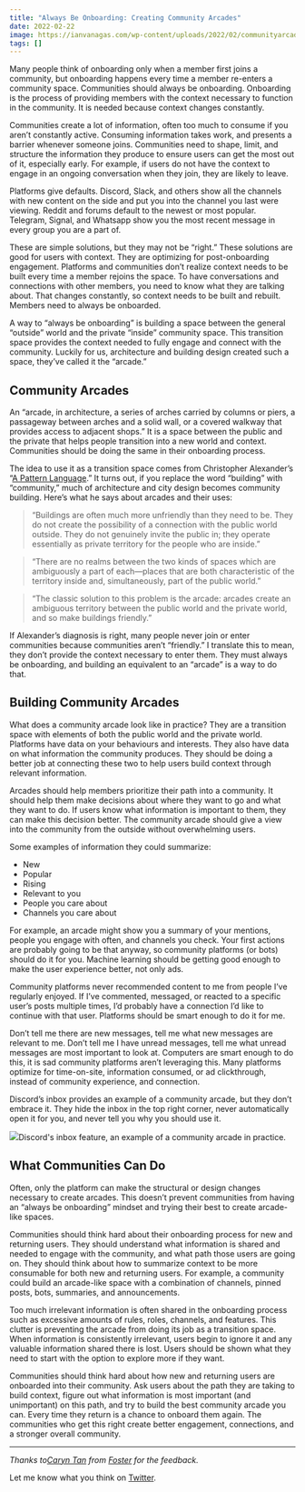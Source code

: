 ```yaml
---
title: "Always Be Onboarding: Creating Community Arcades"
date: 2022-02-22
image: https://ianvanagas.com/wp-content/uploads/2022/02/communityarcadesre.jpg
tags: []
---
```

Many people think of onboarding only when a member first joins a community, but onboarding happens every time a member re-enters a community space. Communities should always be onboarding. Onboarding is the process of providing members with the context necessary to function in the community. It is needed because context changes constantly.

Communities create a lot of information, often too much to consume if you aren’t constantly active. Consuming information takes work, and presents a barrier whenever someone joins. Communities need to shape, limit, and structure the information they produce to ensure users can get the most out of it, especially early. For example, if users do not have the context to engage in an ongoing conversation when they join, they are likely to leave. 

Platforms give defaults. Discord, Slack, and others show all the channels with new content on the side and put you into the channel you last were viewing. Reddit and forums default to the newest or most popular. Telegram, Signal, and Whatsapp show you the most recent message in every group you are a part of.

These are simple solutions, but they may not be “right.” These solutions are good for users with context. They are optimizing for post-onboarding engagement. Platforms and communities don’t realize context needs to be built every time a member rejoins the space. To have conversations and connections with other members, you need to know what they are talking about. That changes constantly, so context needs to be built and rebuilt. Members need to always be onboarded.

A way to “always be onboarding” is building a space between the general “outside” world and the private “inside” community space. This transition space provides the context needed to fully engage and connect with the community. Luckily for us, architecture and building design created such a space, they’ve called it the “arcade.”

## **Community Arcades**

An “arcade, in architecture, a series of arches carried by columns or piers, a passageway between arches and a solid wall, or a covered walkway that provides access to adjacent shops.” It is a space between the public and the private that helps people transition into a new world and context. Communities should be doing the same in their onboarding process.

The idea to use it as a transition space comes from Christopher Alexander’s “[A Pattern Language](https://en.wikipedia.org/wiki/A_Pattern_Language).” It turns out, if you replace the word “building” with “community,” much of architecture and city design becomes community building. Here’s what he says about arcades and their uses:

> “Buildings are often much more unfriendly than they need to be. They do not create the possibility of a connection with the public world outside. They do not genuinely invite the public in; they operate essentially as private territory for the people who are inside.”

> “There are no realms between the two kinds of spaces which are ambiguously a part of each—places that are both characteristic of the territory inside and, simultaneously, part of the public world.”

> “The classic solution to this problem is the arcade: arcades create an ambiguous territory between the public world and the private world, and so make buildings friendly.”

If Alexander’s diagnosis is right, many people never join or enter communities because communities aren’t “friendly.” I translate this to mean, they don’t provide the context necessary to enter them. They must always be onboarding, and building an equivalent to an “arcade” is a way to do that.

## **Building Community Arcades**

What does a community arcade look like in practice? They are a transition space with elements of both the public world and the private world. Platforms have data on your behaviours and interests. They also have data on what information the community produces. They should be doing a better job at connecting these two to help users build context through relevant information.

Arcades should help members prioritize their path into a community. It should help them make decisions about where they want to go and what they want to do. If users know what information is important to them, they can make this decision better. The community arcade should give a view into the community from the outside without overwhelming users.

Some examples of information they could summarize:

  * New
  * Popular
  * Rising
  * Relevant to you
  * People you care about
  * Channels you care about



For example, an arcade might show you a summary of your mentions, people you engage with often, and channels you check. Your first actions are probably going to be that anyway, so community platforms (or bots) should do it for you. Machine learning should be getting good enough to make the user experience better, not only ads.

Community platforms never recommended content to me from people I’ve regularly enjoyed. If I’ve commented, messaged, or reacted to a specific user’s posts multiple times, I’d probably have a connection I’d like to continue with that user. Platforms should be smart enough to do it for me.

Don’t tell me there are new messages, tell me what new messages are relevant to me. Don’t tell me I have unread messages, tell me what unread messages are most important to look at. Computers are smart enough to do this, it is sad community platforms aren’t leveraging this. Many platforms optimize for time-on-site, information consumed, or ad clickthrough, instead of community experience, and connection.

Discord’s inbox provides an example of a community arcade, but they don’t embrace it. They hide the inbox in the top right corner, never automatically open it for you, and never tell you why you should use it.

![](https://lh4.googleusercontent.com/alI9vMZtIw5JatAhSwmLQmNXFRS-rN-Uuy9DPa9gHvpDxEttwaSoHupLKCYJTeTQTOAcaz-cojjVKMPPsnbWe_1C5bkQPjA53yot48ZqYvOjXlsBQ68OPqEXKSKlNIQIt4c4G9jD)Discord's inbox feature, an example of a community arcade in practice.

## **What Communities Can Do**

Often, only the platform can make the structural or design changes necessary to create arcades. This doesn’t prevent communities from having an “always be onboarding” mindset and trying their best to create arcade-like spaces.

Communities should think hard about their onboarding process for new and returning users. They should understand what information is shared and needed to engage with the community, and what path those users are going on. They should think about how to summarize context to be more consumable for both new and returning users. For example, a community could build an arcade-like space with a combination of channels, pinned posts, bots, summaries, and announcements.

Too much irrelevant information is often shared in the onboarding process such as excessive amounts of rules, roles, channels, and features. This clutter is preventing the arcade from doing its job as a transition space. When information is consistently irrelevant, users begin to ignore it and any valuable information shared there is lost. Users should be shown what they need to start with the option to explore more if they want. 

Communities should think hard about how new and returning users are onboarded into their community. Ask users about the path they are taking to build context, figure out what information is most important (and unimportant) on this path, and try to build the best community arcade you can. Every time they return is a chance to onboard them again. The communities who get this right create better engagement, connections, and a stronger overall community.

* * *

_Thanks to[Caryn Tan](https://twitter.com/0xCaryn) from [Foster](https://www.foster.co/) for the feedback._

Let me know what you think on [Twitter](http://twitter.com/ianvanagas).
